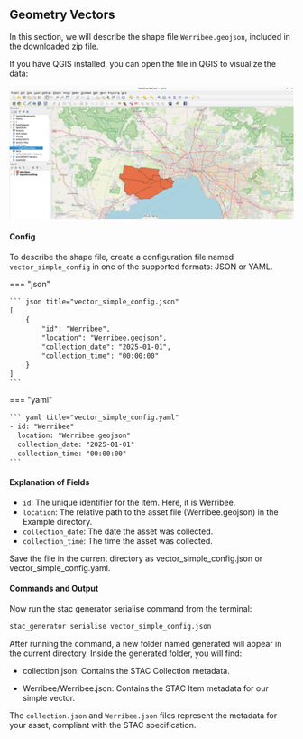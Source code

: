 ## Geometry Vectors

In this section, we will describe the shape file `Werribee.geojson`, included in the downloaded zip file. 

If you have QGIS installed, you can open the file in QGIS to visualize the data:

![](images/quick_start_Werribee.png)

#### Config

To describe the shape file, create a configuration file named `vector_simple_config` in one of the supported formats: JSON or YAML.

=== "json"

    ``` json title="vector_simple_config.json"
    [
        {
            "id": "Werribee",
            "location": "Werribee.geojson",
            "collection_date": "2025-01-01",
            "collection_time": "00:00:00"
        }
    ]
    ```

=== "yaml"

    ``` yaml title="vector_simple_config.yaml"
    - id: "Werribee"
      location: "Werribee.geojson"
      collection_date: "2025-01-01"
      collection_time: "00:00:00"
    ```


#### Explanation of Fields

- `id`: The unique identifier for the item. Here, it is Werribee.
- `location`: The relative path to the asset file (Werribee.geojson) in the Example directory.
- `collection_date`: The date the asset was collected.
- `collection_time`: The time the asset was collected.

Save the file in the current directory as vector_simple_config.json or vector_simple_config.yaml.

#### Commands and Output

Now run the stac generator serialise command from the terminal:

```bash
stac_generator serialise vector_simple_config.json
```

After running the command, a new folder named generated will appear in the current directory. Inside the generated folder, you will find:

- collection.json: Contains the STAC Collection metadata.

- Werribee/Werribee.json: Contains the STAC Item metadata for our simple vector.

The `collection.json` and `Werribee.json` files represent the metadata for your asset, compliant with the STAC specification.